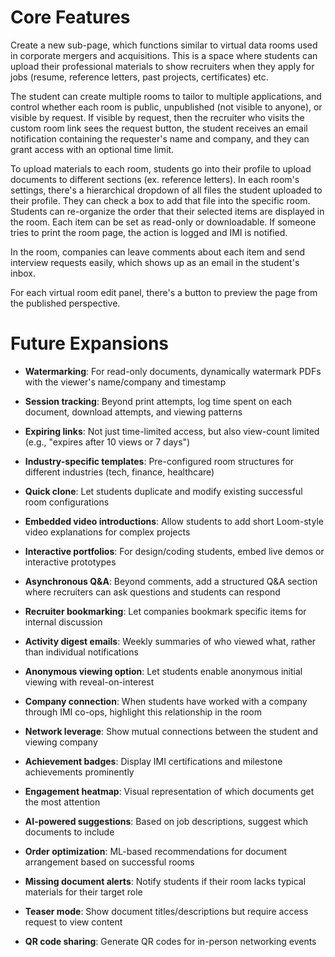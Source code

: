 # Core Features

Create a new sub-page, which functions similar to virtual data rooms used in corporate mergers and acquisitions. This is a space where students can upload their professional materials to show recruiters when they apply for jobs (resume, reference letters, past projects, certificates) etc.

The student can create multiple rooms to tailor to multiple applications, and control whether each room is public, unpublished (not visible to anyone), or visible by request. If visible by request, then the recruiter who visits the custom room link sees the request button, the student receives an email notification containing the requester's name and company, and they can grant access with an optional time limit.

To upload materials to each room, students go into their profile to upload documents to different sections (ex. reference letters). In each room's settings, there's a hierarchical dropdown of all files the student uploaded to their profile. They can check a box to add that file into the specific room. Students can re-organize the order that their selected items are displayed in the room. Each item can be set as read-only or downloadable. If someone tries to print the room page, the action is logged and IMI is notified.

In the room, companies can leave comments about each item and send interview requests easily, which shows up as an email in the student's inbox.

For each virtual room edit panel, there's a button to preview the page from the published perspective.

# Future Expansions

- **Watermarking**: For read-only documents, dynamically watermark PDFs with the viewer's name/company and timestamp
- **Session tracking**: Beyond print attempts, log time spent on each document, download attempts, and viewing patterns
- **Expiring links**: Not just time-limited access, but also view-count limited (e.g., "expires after 10 views or 7 days")

- **Industry-specific templates**: Pre-configured room structures for different industries (tech, finance, healthcare)
- **Quick clone**: Let students duplicate and modify existing successful room configurations

- **Embedded video introductions**: Allow students to add short Loom-style video explanations for complex projects
- **Interactive portfolios**: For design/coding students, embed live demos or interactive prototypes
- **Asynchronous Q&A**: Beyond comments, add a structured Q&A section where recruiters can ask questions and students can respond
- **Recruiter bookmarking**: Let companies bookmark specific items for internal discussion

- **Activity digest emails**: Weekly summaries of who viewed what, rather than individual notifications
- **Anonymous viewing option**: Let students enable anonymous initial viewing with reveal-on-interest

- **Company connection**: When students have worked with a company through IMI co-ops, highlight this relationship in the room
- **Network leverage**: Show mutual connections between the student and viewing company
- **Achievement badges**: Display IMI certifications and milestone achievements prominently

- **Engagement heatmap**: Visual representation of which documents get the most attention

- **AI-powered suggestions**: Based on job descriptions, suggest which documents to include
- **Order optimization**: ML-based recommendations for document arrangement based on successful rooms
- **Missing document alerts**: Notify students if their room lacks typical materials for their target role

- **Teaser mode**: Show document titles/descriptions but require access request to view content
- **QR code sharing**: Generate QR codes for in-person networking events
